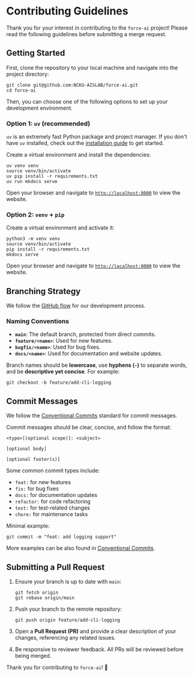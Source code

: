 # Contributing Guidelines

Thank you for your interest in contributing to the `force-ai` project! Please read the following guidelines before submitting a merge request.

## Getting Started

First, clone the repository to your local machine and navigate into the project directory:

```shell
git clone git@github.com:NCKU-AISLAB/force-ai.git
cd force-ai
```

Then, you can choose one of the following options to set up your development environment.

### Option 1: `uv` (recommended)

`uv` is an extremely fast Python package and project manager. If you don't have `uv` installed, check out the [installation guide](https://docs.astral.sh/uv/getting-started/installation/) to get started.

Create a virtual environment and install the dependencies:

```shell
uv venv venv
source venv/bin/activate
uv pip install -r requirements.txt
uv run mkdocs serve
```

Open your browser and navigate to [`http://localhost:8000`](http://localhost:8000) to view the website.

### Option 2: `venv` + `pip`

Create a virtual environment and activate it:
```shell
python3 -m venv venv
source venv/bin/activate
pip install -r requirements.txt
mkdocs serve
```

Open your browser and navigate to [`http://localhost:8000`](http://localhost:8000) to view the website.

## Branching Strategy

We follow the [GitHub flow](https://docs.github.com/en/get-started/using-github/github-flow) for our development process.

### Naming Conventions

- **`main`**: The default branch, protected from direct commits.
- **`feature/<name>`**: Used for new features.
- **`bugfix/<name>`**: Used for bug fixes.
- **`docs/<name>`**: Used for documentation and website updates.

Branch names should be **lowercase**, use **hyphens (****`-`****)** to separate words, and be **descriptive yet concise**. For example:

```shell
git checkout -b feature/add-cli-logging
```

## Commit Messages

We follow the [Conventional Commits](https://www.conventionalcommits.org/en/v1.0.0/) standard for commit messages.

Commit messages should be clear, concise, and follow the format:

```
<type>[(optional scope)]: <subject>

[optional body]

[optional footer(s)]
```

Some common commit types include:

- `feat:` for new features
- `fix:` for bug fixes
- `docs:` for documentation updates
- `refactor:` for code refactoring
- `test:` for test-related changes
- `chore:` for maintenance tasks

Minimal example:

```shell
git commit -m "feat: add logging support"
```

More examples can be also found in [Conventional Commits](https://www.conventionalcommits.org/en/v1.0.0/#examples).

## Submitting a Pull Request

1. Ensure your branch is up to date with `main`:

   ```shell
   git fetch origin
   git rebase origin/main
   ```

2. Push your branch to the remote repository:

   ```shell
   git push origin feature/add-cli-logging
   ```

3. Open a **Pull Request (PR)** and provide a clear description of your changes, referencing any related issues.

4. Be responsive to reviewer feedback. All PRs will be reviewed before being merged.

Thank you for contributing to `force-ai`! 🎉
